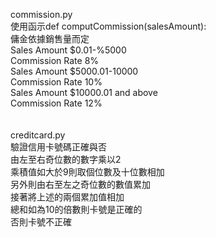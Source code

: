 commission.py <br>
使用函示def computCommission(salesAmount):<br>
傭金依據銷售量而定<br>
Sales Amount $0.01-%5000<br>
Commission Rate 8%<br>
Sales Amount $5000.01-10000<br>
Commission Rate 10%<br>
Sales Amount $10000.01 and above<br>
Commission Rate 12%<br>
<br>
<br>
creditcard.py<br>
驗證信用卡號碼正確與否<br>
由左至右奇位數的數字乘以2<br>
乘積值如大於9則取個位數及十位數相加<br>
另外則由右至左之奇位數的數值累加<br>
接著將上述的兩個累加值相加<br>
總和如為10的倍數則卡號是正確的<br>
否則卡號不正確